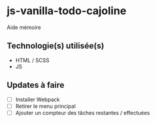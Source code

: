 # js-vanilla-todo-cajoline
Aide mémoire

## Technologie(s) utilisée(s)
- HTML / SCSS
- JS

## Updates à faire 
- [ ] Installer Webpack
- [ ] Retirer le menu principal 
- [ ] Ajouter un compteur des tâches restantes / effectuées
